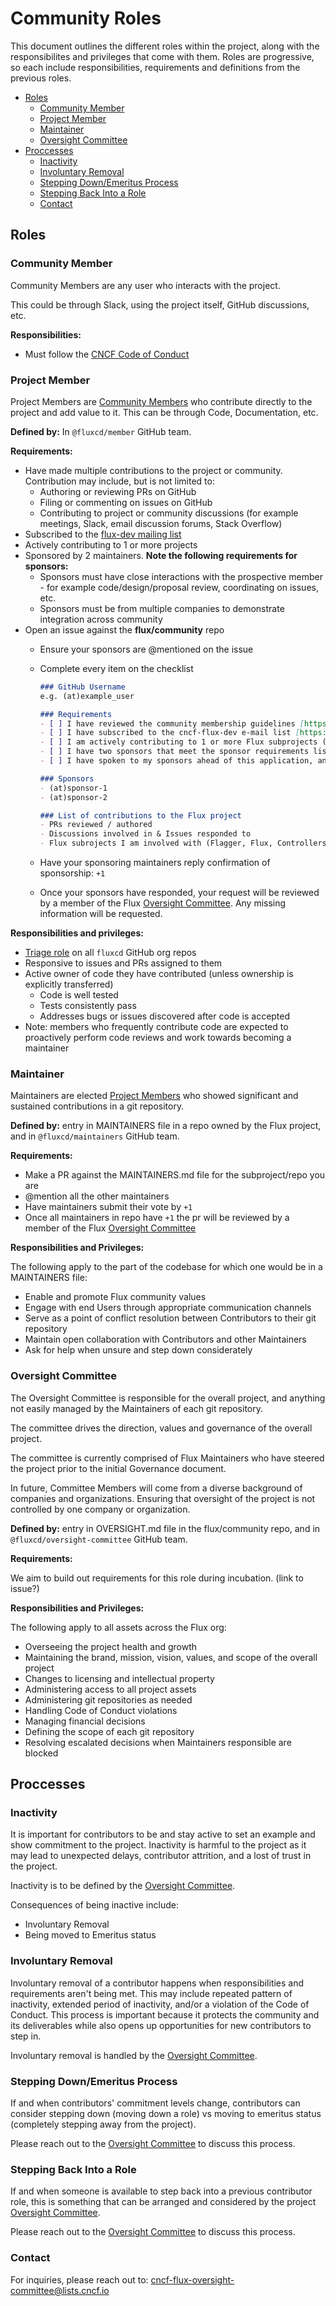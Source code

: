 <!-- see https://github.com/yzhang-gh/vscode-markdown/blob/master/README.md#table-of-contents -->
<!-- omit in toc -->
# Community Roles

This document outlines the different roles within the project, along with the responsibilites and privileges that come with them.
Roles are progressive, so each include responsibilities, requirements and definitions from the previous roles.

- [Roles](#roles)
  - [Community Member](#community-member)
  - [Project Member](#project-member)
  - [Maintainer](#maintainer)
  - [Oversight Committee](#oversight-committee)
- [Proccesses](#proccesses)
  - [Inactivity](#inactivity)
  - [Involuntary Removal](#involuntary-removal)
  - [Stepping Down/Emeritus Process](#stepping-downemeritus-process)
  - [Stepping Back Into a Role](#stepping-back-into-a-role)
  - [Contact](#contact)

## Roles

### Community Member

Community Members are any user who interacts with the project.

This could be through Slack, using the project itself, GitHub discussions, etc.

**Responsibilities:**

- Must follow the [CNCF Code of Conduct](https://github.com/cncf/foundation/blob/master/code-of-conduct.md)

### Project Member

Project Members are [Community Members][Community Member] who contribute directly to the project and add value to it.
This can be through Code, Documentation, etc.

**Defined by:** In `@fluxcd/member` GitHub team.

**Requirements:**

- Have made multiple contributions to the project or community.
  Contribution may include, but is not limited to:
  - Authoring or reviewing PRs on GitHub
  - Filing or commenting on issues on GitHub
  - Contributing to project or community discussions (for example meetings, Slack, email discussion forums, Stack Overflow)
- Subscribed to the [flux-dev mailing list](https://lists.cncf.io/g/cncf-flux-dev/join)
- Actively contributing to 1 or more projects
- Sponsored by 2 maintainers.
  **Note the following requirements for sponsors:**
  - Sponsors must have close interactions with the prospective member - for example code/design/proposal review, coordinating on issues, etc.
  - Sponsors must be from multiple companies to demonstrate integration across community
- Open an issue against the **flux/community** repo
  - Ensure your sponsors are @mentioned on the issue
  - Complete every item on the checklist

    ```markdown
    ### GitHub Username
    e.g. (at)example_user

    ### Requirements
    - [ ] I have reviewed the community membership guidelines [https://github.com/fluxcd/community/blob/main/community-roles.md](https://github.com/fluxcd/community/blob/main/community-roles.md)
    - [ ] I have subscribed to the cncf-flux-dev e-mail list [https://lists.cncf.io/g/cncf-flux-dev/join](https://lists.cncf.io/g/cncf-flux-dev/join)
    - [ ] I am actively contributing to 1 or more Flux subprojects (eg. Flux, Flagger)
    - [ ] I have two sponsors that meet the sponsor requirements listed in the community membership guidelines
    - [ ] I have spoken to my sponsors ahead of this application, and they have agreed to sponsor my application

    ### Sponsors
    - (at)sponsor-1
    - (at)sponsor-2

    ### List of contributions to the Flux project
    - PRs reviewed / authored
    - Discussions involved in & Issues responded to
    - Flux subrojects I am involved with (Flagger, Flux, Controllers)
    ```

  - Have your sponsoring maintainers reply confirmation of sponsorship: `+1`
  - Once your sponsors have responded, your request will be reviewed by a member of the Flux [Oversight Committee].
    Any missing information will be requested.

**Responsibilities and privileges:**

- [Triage role](https://docs.github.com/en/organizations/managing-access-to-your-organizations-repositories/repository-permission-levels-for-an-organization#repository-access-for-each-permission-level) on all `fluxcd` GitHub org repos
- Responsive to issues and PRs assigned to them
- Active owner of code they have contributed (unless ownership is explicitly transferred)
  - Code is well tested
  - Tests consistently pass
  - Addresses bugs or issues discovered after code is accepted
- Note: members who frequently contribute code are expected to proactively perform code reviews and work towards becoming a maintainer

### Maintainer

Maintainers are elected [Project Members][Project Member] who showed significant and sustained contributions in a git repository.

**Defined by:** entry in MAINTAINERS file in a repo owned by the Flux project, and in `@fluxcd/maintainers` GitHub team.

**Requirements:**

- Make a PR against the MAINTAINERS.md file for the subproject/repo you are
- @mention all the other maintainers
- Have maintainers submit their vote by `+1`
- Once all maintainers in repo have `+1` the pr will be reviewed by a member of the Flux [Oversight Committee]

**Responsibilities and Privileges:**

The following apply to the part of the codebase for which one would be in a MAINTAINERS file:

- Enable and promote Flux community values
- Engage with end Users through appropriate communication channels
- Serve as a point of conflict resolution between Contributors to their git repository
- Maintain open collaboration with Contributors and other Maintainers
- Ask for help when unsure and step down considerately

### Oversight Committee

The Oversight Committee is responsible for the overall project, and anything not easily managed by the Maintainers of each git repository.

The committee drives the direction, values and governance of the overall project.

The committee is currently comprised of Flux Maintainers who have steered the project prior to the initial Governance document.

In future, Committee Members will come from a diverse background of companies and organizations.
Ensuring that oversight of the project is not controlled by one company or organization.

**Defined by:** entry in OVERSIGHT.md file in the flux/community repo, and in  `@fluxcd/oversight-committee` GitHub team.

**Requirements:**

We aim to build out requirements for this role during incubation. (link to issue?)

**Responsibilities and Privileges:**

The following apply to all assets across the Flux org:

- Overseeing the project health and growth
- Maintaining the brand, mission, vision, values, and scope of the overall project
- Changes to licensing and intellectual property
- Administering access to all project assets
- Administering git repositories as needed
- Handling Code of Conduct violations
- Managing financial decisions
- Defining the scope of each git repository
- Resolving escalated decisions when Maintainers responsible are blocked

## Proccesses

### Inactivity
<!--TODO: project leads to fill in exact details for how you measure inactivity for your project-->

It is important for contributors to be and stay active to set an example and show commitment to the project.
Inactivity is harmful to the project as it may lead to unexpected delays, contributor attrition, and a lost of trust in the project.

Inactivity is to be defined by the [Oversight Committee].

Consequences of being inactive include:

- Involuntary Removal
- Being moved to Emeritus status

### Involuntary Removal

Involuntary removal of a contributor happens when responsibilities and requirements aren't being met.
This may include repeated pattern of inactivity, extended period of inactivity, and/or a violation of the Code of Conduct.
This process is important because it protects the community and its deliverables while also opens up opportunities for new contributors to step in.

Involuntary removal is handled by the [Oversight Committee].

### Stepping Down/Emeritus Process

If and when contributors' commitment levels change, contributors can consider stepping down (moving down a role) vs moving to emeritus status (completely stepping away from the project).

Please reach out to the [Oversight Committee] to discuss this process.

### Stepping Back Into a Role

If and when someone is available to step back into a previous contributor role, this is something that can be arranged and considered by the project [Oversight Committee].

Please reach out to the [Oversight Committee] to discuss this process.

### Contact

For inquiries, please reach out to: <cncf-flux-oversight-committee@lists.cncf.io>

<!-- md links -->
[Community Member]: #community-member
[Project Member]: #project-member
[Maintainer]: #maintainer
[Oversight Committee]: #oversight-committee

